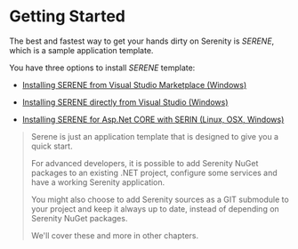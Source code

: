 # Getting Started

The best and fastest way to get your hands dirty on Serenity is _SERENE_, which is a sample application template.

You have three options to install _SERENE_ template:

* [Installing SERENE from Visual Studio Marketplace (Windows)](installing_serene_from_visual_studio_gallery.md)

* [Installing SERENE directly from Visual Studio (Windows)](installing_serene_directly_from_visual_studio.md)

* [Installing SERENE for Asp.Net CORE with SERIN (Linux, OSX, Windows)](instaling-serene-aspnet-core-version-with-serin.md)


> Serene is just an application template that is designed to give you a quick start.
> 
> For advanced developers, it is possible to add Serenity NuGet packages to an existing .NET project, configure some services and have a working Serenity application. 
>
> You might also choose to add Serenity sources as a GIT submodule to your project and keep it always up to date, instead of depending on Serenity NuGet packages.
>
> We'll cover these and more in other chapters.



